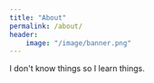 ```yaml
---
title: "About"
permalink: /about/
header: 
    image: "/image/banner.png"
---
```


I don't know things so I learn things.